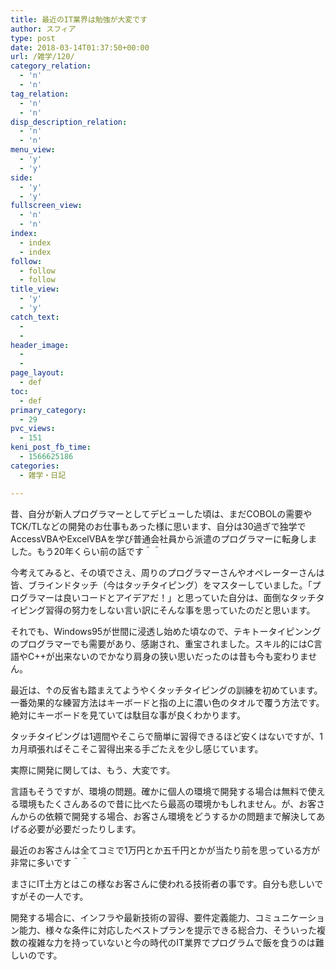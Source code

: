 ```yaml
---
title: 最近のIT業界は勉強が大変です
author: スフィア
type: post
date: 2018-03-14T01:37:50+00:00
url: /雑学/120/
category_relation:
  - 'n'
  - 'n'
tag_relation:
  - 'n'
  - 'n'
disp_description_relation:
  - 'n'
  - 'n'
menu_view:
  - 'y'
  - 'y'
side:
  - 'y'
  - 'y'
fullscreen_view:
  - 'n'
  - 'n'
index:
  - index
  - index
follow:
  - follow
  - follow
title_view:
  - 'y'
  - 'y'
catch_text:
  - 
  - 
header_image:
  - 
  - 
page_layout:
  - def
toc:
  - def
primary_category:
  - 29
pvc_views:
  - 151
keni_post_fb_time:
  - 1566625186
categories:
  - 雑学・日記

---
```

昔、自分が新人プログラマーとしてデビューした頃は、まだCOBOLの需要やTCK/TLなどの開発のお仕事もあった様に思います、自分は30過ぎで独学でAccessVBAやExcelVBAを学び普通会社員から派遣のプログラマーに転身しました。もう20年くらい前の話です＾＾

今考えてみると、その頃でさえ、周りのプログラマーさんやオペレーターさんは皆、ブラインドタッチ（今はタッチタイピング）をマスターしていました。「プログラマーは良いコードとアイデアだ！」と思っていた自分は、面倒なタッチタイピング習得の努力をしない言い訳にそんな事を思っていたのだと思います。

それでも、Windows95が世間に浸透し始めた頃なので、テキトータイピンングのプログラマーでも需要があり、感謝され、重宝されました。スキル的にはC言語やC++が出来ないのでかなり肩身の狭い思いだったのは昔も今も変わりません。

最近は、↑の反省も踏まえてようやくタッチタイピングの訓練を初めています。一番効果的な練習方法はキーボードと指の上に濃い色のタオルで覆う方法です。絶対にキーボードを見ていては駄目な事が良くわかります。

タッチタイピングは1週間やそこらで簡単に習得できるほど安くはないですが、1カ月頑張ればそこそこ習得出来る手ごたえを少し感じています。

実際に開発に関しては、もう、大変です。

言語もそうですが、環境の問題。確かに個人の環境で開発する場合は無料で使える環境もたくさんあるので昔に比べたら最高の環境かもしれません。が、お客さんからの依頼で開発する場合、お客さん環境をどうするかの問題まで解決してあげる必要が必要だったりします。

最近のお客さんは全てコミで1万円とか五千円とかが当たり前を思っている方が非常に多いです＾＾

まさにIT土方とはこの様なお客さんに使われる技術者の事です。自分も悲しいですがその一人です。

開発する場合に、インフラや最新技術の習得、要件定義能力、コミュニケーション能力、様々な条件に対応したベストプランを提示できる総合力、そういった複数の複雑な力を持っていないと今の時代のIT業界でプログラムで飯を食うのは難しいのです。
